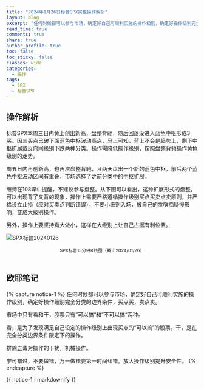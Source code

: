 ```yaml
---
title: "2024年1月26日标普SPX实盘操作解析"
layout: blog
excerpt: "任何时候都可以参与市场，确定好自己可顺利实施的操作级别，确定好操作级别完全分类的边界条件，买点买，卖点卖。。"
read_time: true
comments: true
share: true
author_profile: true
toc: false
toc_sticky: false
classes: wide
categories:
  - 操作
tags:
  - SPX
  - 标普SPX
---
```


## 操作解析  　

标普SPX本周三日内黄上创出新高，盘整背驰，随后回落没进入蓝色中枢形成3买。因三买点已破下面蓝色中枢波动高点，马上可知，蓝上不会是趋势上，剩下中枢扩展或反向同级别下跌两种分类。操作需降低操作级别，按照盘整背驰操作黄色级别的走势。

周五日内再创新高，也再次盘整背驰，且两天盘出一个新的蓝色中枢，前后两个蓝色中枢波动区间有重叠，市场选择了之前分类中的中枢扩展。

缠师在108课中提醒，不建议参与盘整。从下图可以看出，这种扩展形式的盘整，可以出现背了又背的现象，操作上需要严格遵循操作级别买点买卖点卖原则，并严格设立止损（应对买卖点判断错误），不要小级别入场，被自己的贪嗔痴疑慢影响，变成大级别操作。

另外，操作上要坚持看大做小，这样在大级别上让自己占据有利位置。

![SPX标普20240126](https://image.olim.cc/2024/2024-01-26-SPX.png)
<small><center>SPX标普15分钟K线图（截止2024/01/26）</center></small>　 

## 欧耶笔记
{% capture notice-1 %}
任何时候都可以参与市场，确定好自己可顺利实施的操作级别，确定好操作级别完全分类的边界条件，买点买，卖点卖。

市场中只有看和干，股票只有”可以搞“和”不可以搞“两种。

看，是为了发现满足自己设定的操作级别上出现买点的“可以搞”的股票。干，是在完全分类边界条件限定下的操作。

排除五毒对操作的干扰，机械操作。

宁可错过，不要做错，万一做错要第一时间纠错。放大操作级别提升安全性。
{% endcapture %}

<div class="notice--info">{{ notice-1 | markdownify }}</div>



